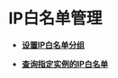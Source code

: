 # IP白名单管理<a name="topic_300000009"></a>

 

-   **[设置IP白名单分组](设置IP白名单分组.md)**  

-   **[查询指定实例的IP白名单](查询指定实例的IP白名单.md)**  


